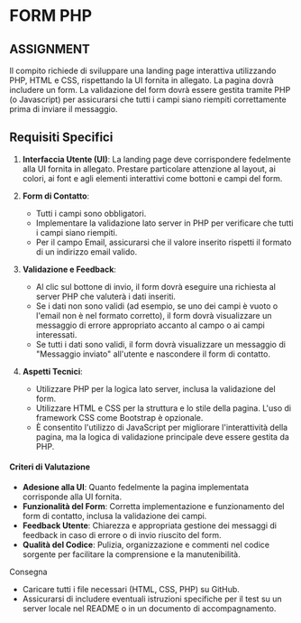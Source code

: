 # FORM PHP

## ASSIGNMENT

Il compito richiede di sviluppare una landing page interattiva utilizzando PHP, HTML e CSS, rispettando la UI fornita in allegato. La pagina dovrà includere un form. La validazione del form dovrà essere gestita tramite PHP (o Javascript) per assicurarsi che tutti i campi siano riempiti correttamente prima di inviare il messaggio.

## Requisiti Specifici

1. **Interfaccia Utente (UI)**: La landing page deve corrispondere fedelmente alla UI fornita in allegato. Prestare particolare attenzione al layout, ai colori, ai font e agli elementi interattivi come bottoni e campi del form.

2. **Form di Contatto**:

   - Tutti i campi sono obbligatori.
   - Implementare la validazione lato server in PHP per verificare che tutti i campi siano riempiti.
   - Per il campo Email, assicurarsi che il valore inserito rispetti il formato di un indirizzo email valido.

3. **Validazione e Feedback**:

   - Al clic sul bottone di invio, il form dovrà eseguire una richiesta al server PHP che valuterà i dati inseriti.
   - Se i dati non sono validi (ad esempio, se uno dei campi è vuoto o l'email non è nel formato corretto), il form dovrà visualizzare un messaggio di errore appropriato accanto al campo o ai campi interessati.
   - Se tutti i dati sono validi, il form dovrà visualizzare un messaggio di "Messaggio inviato" all'utente e nascondere il form di contatto.

4. **Aspetti Tecnici**:
   - Utilizzare PHP per la logica lato server, inclusa la validazione del form.
   - Utilizzare HTML e CSS per la struttura e lo stile della pagina. L'uso di framework CSS come Bootstrap è opzionale.
   - È consentito l'utilizzo di JavaScript per migliorare l'interattività della pagina, ma la logica di validazione principale deve essere gestita da PHP.

#### Criteri di Valutazione

- **Adesione alla UI**: Quanto fedelmente la pagina implementata corrisponde alla UI fornita.
- **Funzionalità del Form**: Corretta implementazione e funzionamento del form di contatto, inclusa la validazione dei campi.
- **Feedback Utente**: Chiarezza e appropriata gestione dei messaggi di feedback in caso di errore o di invio riuscito del form.
- **Qualità del Codice**: Pulizia, organizzazione e commenti nel codice sorgente per facilitare la comprensione e la manutenibilità.

Consegna

- Caricare tutti i file necessari (HTML, CSS, PHP) su GitHub.
- Assicurarsi di includere eventuali istruzioni specifiche per il test su un server locale nel README o in un documento di accompagnamento.
